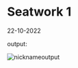 # Seatwork 1
22-10-2022

output:

![nicknameoutput](https://user-images.githubusercontent.com/74500887/197335005-3f897b0b-bafa-44ac-8414-ed07e1b8cbd7.png)
